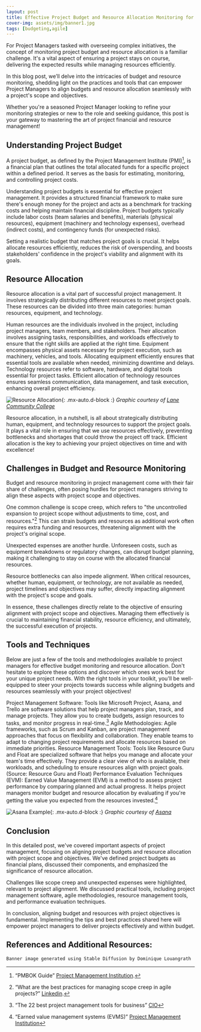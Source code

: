 ```yaml
---
layout: post
title: Effective Project Budget and Resource Allocation Monitoring for Project Managers
cover-img: assets/img/banner1.jpg
tags: [budgeting,agile]
---
```


For Project Managers tasked with overseeing complex initiatives, the concept of monitoring project budget and resource allocation is a familiar challenge. It's a vital aspect of ensuring a project stays on course, delivering the expected results while managing resources efficiently.

In this blog post, we’ll delve into the intricacies of budget and resource monitoring, shedding light on the practices and tools that can empower Project Managers to align budgets and resource allocation seamlessly with a project's scope and objectives.

Whether you're a seasoned Project Manager looking to refine your monitoring strategies or new to the role and seeking guidance, this post is your gateway to mastering the art of project financial and resource management!


## Understanding Project Budget

A project budget, as defined by the Project Management Institute (PMI)[^1], is a financial plan that outlines the total allocated funds for a specific project within a defined period. It serves as the basis for estimating, monitoring, and controlling project costs.

Understanding project budgets is essential for effective project management. It provides a structured financial framework to make sure there's enough money for the project and acts as a benchmark for tracking costs and helping maintain financial discipline. Project budgets typically include labor costs (team salaries and benefits), materials (physical resources), equipment (machinery and technology expenses), overhead (indirect costs), and contingency funds (for unexpected risks).

Setting a realistic budget that matches project goals is crucial. It helps allocate resources efficiently, reduces the risk of overspending, and boosts stakeholders' confidence in the project's viability and alignment with its goals.


## Resource Allocation

Resource allocation is a vital part of successful project management. It involves strategically distributing different resources to meet project goals. These resources can be divided into three main categories: human resources, equipment, and technology.

Human resources are the individuals involved in the project, including project managers, team members, and stakeholders. Their allocation involves assigning tasks, responsibilities, and workloads effectively to ensure that the right skills are applied at the right time.
Equipment encompasses physical assets necessary for project execution, such as machinery, vehicles, and tools. Allocating equipment efficiently ensures that essential tools are available when needed, minimizing downtime and delays.
Technology resources refer to software, hardware, and digital tools essential for project tasks. Efficient allocation of technology resources ensures seamless communication, data management, and task execution, enhancing overall project efficiency.

![Resource Allocation](/agile-blog/assets/img/planning_and_resource_allocation.png){: .mx-auto.d-block :}
*Graphic courtesy of [Lane Community College](https://www.lanecc.edu/about-lane/institutional-effectiveness/resource-allocation-and-budget-development)*


Resource allocation, in a nutshell, is all about strategically distributing human, equipment, and technology resources to support the project goals. It plays a vital role in ensuring that we use resources effectively, preventing bottlenecks and shortages that could throw the project off track. Efficient allocation is the key to achieving your project objectives on time and with excellence!

## Challenges in Budget and Resource Monitoring

Budget and resource monitoring in project management come with their fair share of challenges, often posing hurdles for project managers striving to align these aspects with project scope and objectives.

One common challenge is scope creep, which refers to "the uncontrolled expansion to project scope without adjustments to time, cost, and resources."[^2] This can strain budgets and resources as additional work often requires extra funding and resources, threatening alignment with the project's original scope.

Unexpected expenses are another hurdle. Unforeseen costs, such as equipment breakdowns or regulatory changes, can disrupt budget planning, making it challenging to stay on course with the allocated financial resources.

Resource bottlenecks can also impede alignment. When critical resources, whether human, equipment, or technology, are not available as needed, project timelines and objectives may suffer, directly impacting alignment with the project's scope and goals.

In essence, these challenges directly relate to the objective of ensuring alignment with project scope and objectives. Managing them effectively is crucial to maintaining financial stability, resource efficiency, and ultimately, the successful execution of projects.

## Tools and Techniques

Below are just a few of the tools and methodologies available to project managers for effective budget monitoring and resource allocation. Don't hesitate to explore these options and discover which ones work best for your unique project needs. With the right tools in your toolkit, you'll be well-equipped to steer your projects towards success while aligning budgets and resources seamlessly with your project objectives!

Project Management Software: Tools like Microsoft Project, Asana, and Trello are software solutions that help project managers plan, track, and manage projects. They allow you to create budgets, assign resources to tasks, and monitor progress in real-time.[^3]
Agile Methodologies: Agile frameworks, such as Scrum and Kanban, are project management approaches that focus on flexibility and collaboration. They enable teams to adapt to changing project requirements and allocate resources based on immediate priorities.
Resource Management Tools: Tools like Resource Guru and Float are specialized software that helps you manage and allocate your team's time effectively. They provide a clear view of who is available, their workloads, and scheduling to ensure resources align with project goals. (Source: Resource Guru and Float)
Performance Evaluation Techniques (EVM): Earned Value Management (EVM) is a method to assess project performance by comparing planned and actual progress. It helps project managers monitor budget and resource allocation by evaluating if you're getting the value you expected from the resources invested.[^4]

![Asana Example](/agile-blog/assets/img/asana-planning.png){: .mx-auto.d-block :}
*Graphic courtesy of [Asana](https://asana.com/resources/project-budget)*

## Conclusion

In this detailed post, we've covered important aspects of project management, focusing on aligning project budgets and resource allocation with project scope and objectives. We've defined project budgets as financial plans, discussed their components, and emphasized the significance of resource allocation.

Challenges like scope creep and unexpected expenses were highlighted, relevant to project alignment. We discussed practical tools, including project management software, agile methodologies, resource management tools, and performance evaluation techniques.

In conclusion, aligning budget and resources with project objectives is fundamental. Implementing the tips and best practices shared here will empower project managers to deliver projects effectively and within budget.

## References and Additional Resources:

[^1]: “PMBOK Guide” [Project Management Institution](http://lms.aambc.edu.et:8080/xmlui/bitstream/handle/123456789/160/PROJECT%20MANAGEMENT%20BODY%20OF%20KNOWLEDGE%20(PMBOK%20GUIDE)%20(%20PDFDrive.com%20).pdf?sequence=1).
[^2]: “What are the best practices for managing scope creep in agile projects?” [Linkedin](https://www.linkedin.com/advice/0/what-best-practices-managing-scope).
[^3]: “The 22 best project management tools for business” [CIO](https://www.cio.com/article/230825/essential-project-management-tools.html)
[^4]: “Earned value management systems (EVMS)” [Project Management Institution](https://www.pmi.org/learning/library/earned-value-management-systems-analysis-8026)
  
  
~~~
Banner image generated using Stable Diffusion by Dominique Louangrath
~~~